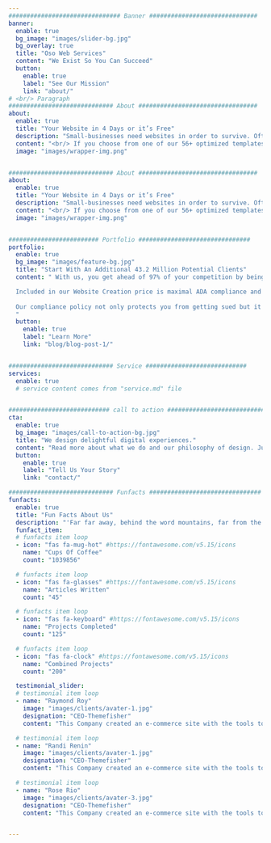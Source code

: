 ```yaml
---
############################### Banner ##############################
banner:
  enable: true
  bg_image: "images/slider-bg.jpg"
  bg_overlay: true
  title: "Oso Web Services"
  content: "We Exist So You Can Succeed"
  button:
    enable: true
    label: "See Our Mission"
    link: "about/"
# <br/> Paragraph 
############################# About #################################
about:
  enable: true
  title: "Your Website in 4 Days or it’s Free"
  description: "Small-businesses need websites in order to survive. Oftentimes paying for and customizing a website can be horribly expensive and time consuming. We make this process easier by providing high-quality websites at an unbeatable price of $399 in four days maximum. <br/> <br/> Not only will you have a website in four days but you will have your own personal web developer for the following two months upon completion."
  content: "<br/> If you choose from one of our 56+ optimized templates, we guarantee you a fully functional and customized website in 4 days, or it's free. All you must do is contact us with your chosen design. <br/> <br/> We will respond within one business day detailing the information needed from you to get going. Once we have this information, we are off and your site will be live within four days. <br/> <br/> Once your site is completed and live you will still have your own personal web dev to interact with over the next two months free of additional charge. Therefore, you can rest knowing that you can continue changing and customizing your site even once it is finished."
  image: "images/wrapper-img.png"


############################# About #################################
about:
  enable: true
  title: "Your Website in 4 Days or it’s Free"
  description: "Small-businesses need websites in order to survive. Oftentimes paying for and customizing a website can be horribly expensive and time consuming. We make this process easier by providing high-quality websites at an unbeatable price of $399 in four days maximum. <br/> <br/> Not only will you have a website in four days but you will have your own personal web developer for the following two months upon completion."
  content: "<br/> If you choose from one of our 56+ optimized templates, we guarantee you a fully functional and customized website in 4 days, or it's free. All you must do is contact us with your chosen design. <br/> <br/> We will respond within one business day detailing the information needed from you to get going. Once we have this information, we are off and your site will be live within four days. <br/> <br/> Once your site is completed and live you will still have your own personal web dev to interact with over the next two months free of additional charge. Therefore, you can rest knowing that you can continue changing and customizing your site even once it is finished."
  image: "images/wrapper-img.png"


######################### Portfolio ###############################
portfolio:
  enable: true
  bg_image: "images/feature-bg.jpg"
  title: "Start With An Additional 43.2 Million Potential Clients"
  content: " With us, you get ahead of 97% of your competition by being accessible to 43.2 million more people in the United States alone. How is this so? <br/> <br/>

  Included in our Website Creation price is maximal ADA compliance and website legal protection guaranteed. All our sites are built in accordance with the most up to date ADA regulations. We are so sure of this that we even provide up to $10,000 in legal protection, just to make you feel even safer. <br/> <br/>
  
  Our compliance policy not only protects you from getting sued but it also makes your business accessible to all individuals with disabilities (43.2 million people in the US alone!).
  "
  button:
    enable: true
    label: "Learn More"
    link: "blog/blog-post-1/"


############################# Service ############################
services:
  enable: true
  # service content comes from "service.md" file


############################ call to action ###########################
cta:
  enable: true
  bg_image: "images/call-to-action-bg.jpg"
  title: "We design delightful digital experiences."
  content: "Read more about what we do and our philosophy of design. Judge for yourself The work and results <br> we’ve achieved for other clients, and meet our highly experienced Team who just love to design."
  button:
    enable: true
    label: "Tell Us Your Story"
    link: "contact/"

############################# Funfacts ###############################
funfacts:
  enable: true
  title: "Fun Facts About Us"
  description: "'Far far away, behind the word mountains, far from the countries Vokalia and Consonantia, <br> there live the blind texts. Separated they live in Bookmarksgrove right at the coast of the Semantics'"
  funfact_item:
  # funfacts item loop
  - icon: "fas fa-mug-hot" #https://fontawesome.com/v5.15/icons
    name: "Cups Of Coffee"
    count: "1039856"

  # funfacts item loop
  - icon: "fas fa-glasses" #https://fontawesome.com/v5.15/icons
    name: "Articles Written"
    count: "45"

  # funfacts item loop
  - icon: "fas fa-keyboard" #https://fontawesome.com/v5.15/icons
    name: "Projects Completed"
    count: "125"

  # funfacts item loop
  - icon: "fas fa-clock" #https://fontawesome.com/v5.15/icons
    name: "Combined Projects"
    count: "200"

  testimonial_slider:
  # testimonial item loop
  - name: "Raymond Roy"
    image: "images/clients/avater-1.jpg"
    designation: "CEO-Themefisher"
    content: "This Company created an e-commerce site with the tools to make our business a success, with innovative ideas we feel that our site has unique elements that make us stand out from the crowd."

  # testimonial item loop
  - name: "Randi Renin"
    image: "images/clients/avater-1.jpg"
    designation: "CEO-Themefisher"
    content: "This Company created an e-commerce site with the tools to make our business a success, with innovative ideas we feel that our site has unique elements that make us stand out from the crowd."

  # testimonial item loop
  - name: "Rose Rio"
    image: "images/clients/avater-3.jpg"
    designation: "CEO-Themefisher"
    content: "This Company created an e-commerce site with the tools to make our business a success, with innovative ideas we feel that our site has unique elements that make us stand out from the crowd."


---
```

